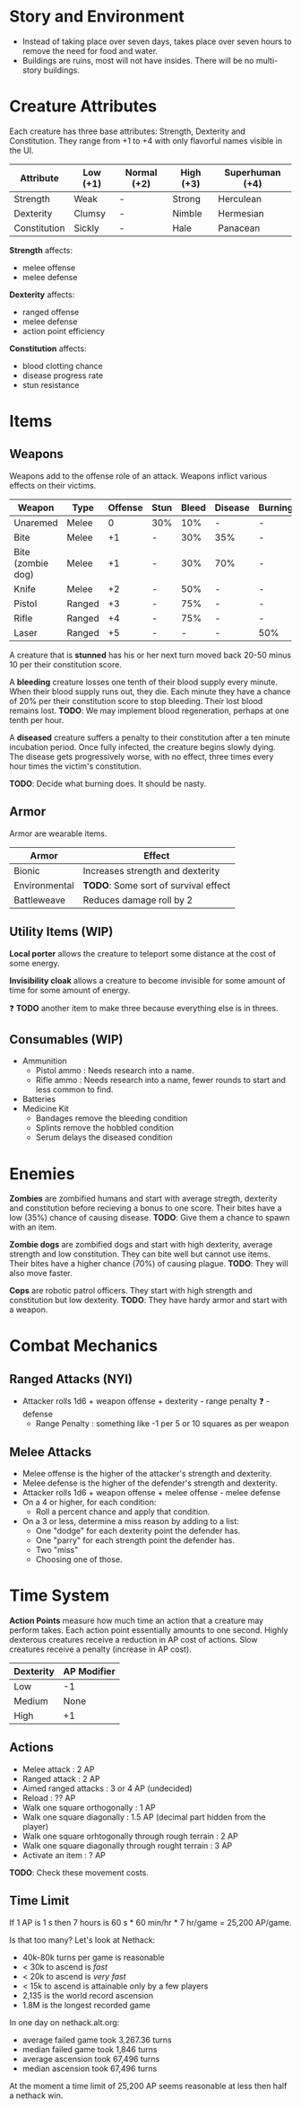 Story and Environment
=====================

- Instead of taking place over seven days, takes place over seven hours to
  remove the need for food and water.
- Buildings are ruins, most will not have insides. There will be no multi-story
  buildings.

Creature Attributes
===================

Each creature has three base attributes: Strength, Dexterity and Constitution.
They range from +1 to +4 with only flavorful names visible in the UI.

| Attribute    | Low (+1) | Normal (+2) | High (+3) | Superhuman (+4)  |
|--------------|----------|-------------|-----------|------------------|
| Strength     |     Weak |           - |    Strong |        Herculean |
| Dexterity    |   Clumsy |           - |    Nimble |        Hermesian |
| Constitution |   Sickly |           - |      Hale |         Panacean |

**Strength** affects:
- melee offense
- melee defense

**Dexterity** affects:
- ranged offense
- melee defense
- action point efficiency

**Constitution** affects:
- blood clotting chance
- disease progress rate
- stun resistance

Items
=====

Weapons
-------

Weapons add to the offense role of an attack. Weapons inflict various effects
on their victims.

| Weapon            | Type   | Offense | Stun | Bleed | Disease | Burning |
|-------------------|--------|---------|------|-------|---------|---------|
| Unaremed          | Melee  |    0    |  30% |   10% |       - |       - |
| Bite              | Melee  |   +1    |    - |   30% |     35% |       - |
| Bite (zombie dog) | Melee  |   +1    |    - |   30% |     70% |       - |
| Knife             | Melee  |   +2    |    - |   50% |       - |       - |
| Pistol            | Ranged |   +3    |    - |   75% |       - |       - |
| Rifle             | Ranged |   +4    |    - |   75% |       - |       - |
| Laser             | Ranged |   +5    |    - |     - |       - |     50% |

A creature that is **stunned** has his or her next turn moved back 20-50 minus
10 per their constitution score.

A **bleeding** creature losses one tenth of their blood supply every minute.
When their blood supply runs out, they die. Each minute they have a chance of
20% per their constitution score to stop bleeding. Their lost blood remains
lost. **TODO**: We may implement blood regeneration, perhaps at one tenth per
hour.

A **diseased** creature suffers a penalty to their constitution after a ten
minute incubation period. Once fully infected, the creature begins slowly
dying. The disease gets progressively worse, with no effect, three times every
hour times the victim's constitution.

**TODO**: Decide what burning does. It should be nasty.

Armor
-----

Armor are wearable items.

| Armor         | Effect                                 |
|---------------|----------------------------------------|
| Bionic        | Increases strength and dexterity       |
| Environmental | **TODO**: Some sort of survival effect |
| Battleweave   | Reduces damage roll by 2               |

Utility Items (WIP)
-------------------

**Local porter** allows the creature to teleport some distance at the cost of
some energy.

**Invisibility cloak** allows a creature to become invisible for some amount of
time for some amount of energy.

:question: **TODO** another item to make three because everything else is in
threes.

Consumables (WIP)
-----------------
- Ammunition
  - Pistol ammo : Needs research into a name.
  - Rifle ammo : Needs research into a name, fewer rounds to start and less
    common to find.
- Batteries
- Medicine Kit
  - Bandages remove the bleeding condition
  - Splints remove the hobbled condition
  - Serum delays the diseased condition

Enemies
=======

**Zombies** are zombified humans and start with average stregth, dexterity and
constitution before recieving a bonus to one score. Their bites have a low (35%)
chance of causing disease. **TODO**: Give them a chance to spawn with an item.

**Zombie dogs** are zombified dogs and start with high dexterity, average
strength and low constitution. They can bite well but cannot use items. Their
bites have a higher chance (70%) of causing plague. **TODO**: They will also
move faster. 

**Cops** are robotic patrol officers. They start with high strength and
constitution but low dexterity. **TODO**: They have hardy armor and start 
with a weapon.

Combat Mechanics
================

Ranged Attacks (NYI)
--------------------
- Attacker rolls 1d6 + weapon offense + dexterity - range penalty :question: - defense 
  - Range Penalty : something like -1 per 5 or 10 squares as per weapon

Melee Attacks
-------------
- Melee offense is the higher of the attacker's strength and dexterity.
- Melee defense is the higher of the defender's strength and dexterity.
- Attacker rolls 1d6 + weapon offense + melee offense - melee defense
- On a 4 or higher, for each condition:
  - Roll a percent chance and apply that condition.
- On a 3 or less, determine a miss reason by adding to a list:
  - One "dodge" for each dexterity point the defender has.
  - One "parry" for each strength point the defender has.
  - Two "miss"
  - Choosing one of those.

Time System
============

**Action Points** measure how much time an action that a creature may perform
takes. Each action point essentially amounts to one second. Highly dexterous
creatures receive a reduction in AP cost of actions. Slow creatures receive a
penalty (increase in AP cost).

| Dexterity | AP Modifier |
|-----------|-------------|
| Low       | -1          |
| Medium    | None        |
| High      | +1          |

Actions
-------

- Melee attack : 2 AP
- Ranged attack : 2 AP
- Aimed ranged attacks : 3 or 4 AP (undecided)
- Reload : ?? AP
- Walk one square orthogonally : 1 AP
- Walk one square diagonally : 1.5 AP (decimal part hidden from the player)
- Walk one square orhtogonally through rough terrain : 2 AP
- Walk one square diagonally through rought terrain : 3 AP
- Activate an item : ? AP

**TODO**: Check these movement costs.

Time Limit
----------

If 1 AP is 1 s then 7 hours is 60 s * 60 min/hr * 7 hr/game = 25,200 AP/game.

Is that too many? Let's look at Nethack:
- 40k-80k turns per game is reasonable
- < 30k to ascend is *fast*
- < 20k to ascend is *very fast*
- < 15k to ascend is attainable only by a few players
- 2,135 is the world record ascension
- 1.8M is the longest recorded game

In one day on nethack.alt.org:
- average failed game took 3,267.36 turns
- median failed game took 1,846 turns
- average ascension took 67,496 turns
- median ascension took 67,496 turns

At the moment a time limit of 25,200 AP seems reasonable at less then half a
nethack win.